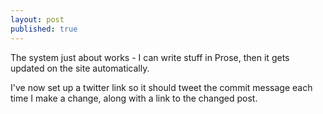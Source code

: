 ```yaml
---
layout: post
published: true
---
```

The system just about works - I can write stuff in Prose, then it gets updated on the site automatically.

I've now set up a twitter link so it should tweet the commit message each time I make a change, along with a link to the changed post.
